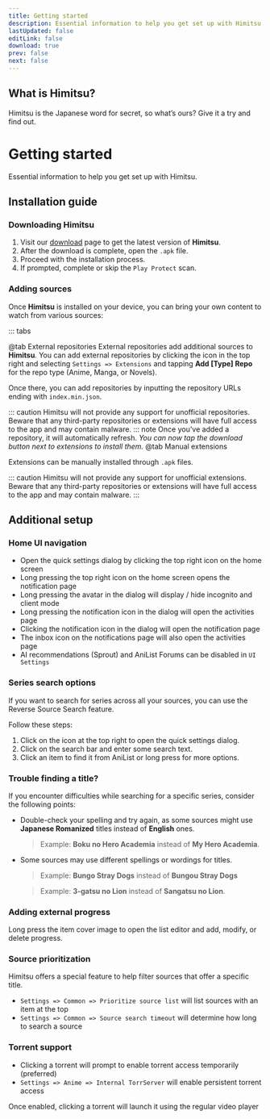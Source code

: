 ```yaml
---
title: Getting started
description: Essential information to help you get set up with Himitsu.
lastUpdated: false
editLink: false
download: true
prev: false
next: false
---
```


## What is Himitsu?
Himitsu is the Japanese word for secret, so what’s ours? Give it a try and find out.
# Getting started

Essential information to help you get set up with Himitsu.

## Installation guide

### Downloading Himitsu

1. Visit our [download](/download/) page to get the latest version of **Himitsu**.
2. After the download is complete, open the `.apk` file.
3. Proceed with the installation process.
4. If prompted, complete or skip the `Play Protect` scan.

### Adding sources

Once **Himitsu** is installed on your device, you can bring your own content to watch from various sources:


::: tabs

@tab External repositories
External repositories add additional sources to **Himitsu**. You can add external repositories by clicking the icon in the top right and selecting `Settings => Extensions` and tapping **Add [Type] Repo** for the repo type (Anime, Manga, or Novels).

Once there, you can add repositories by inputting the repository URLs ending with `index.min.json`.



::: caution
Himitsu will not provide any support for unofficial repositories. Beware that any third-party repositories or extensions will have full access to the app and may contain malware.
::: note
Once you've added a repository, it will automatically refresh.
*You can now tap the download button next to extensions to install them.*
@tab Manual extensions

Extensions can be manually installed through `.apk` files.

::: caution
Himitsu will not provide any support for unofficial extensions. Beware that any third-party repositories or extensions will have full access to the app and may contain malware.
:::

## Additional setup

### Home UI navigation

- Open the quick settings dialog by clicking the top right icon on the home screen
- Long pressing the top right icon on the home screen opens the notification page
- Long pressing the avatar in the dialog will display / hide incognito and client mode
- Long pressing the notification icon in the dialog will open the activities page
- Clicking the notification icon in the dialog will open the notification page
- The inbox icon on the notifications page will also open the activities page
- AI recommendations (Sprout) and AniList Forums can be disabled in `UI Settings`

### Series search options

If you want to search for series across all your sources, you can use the Reverse Source Search feature.

Follow these steps:

1. Click on the icon at the top right to open the quick settings dialog.
2. Click on the search bar and enter some search text.
3. Click an item to find it from AniList or long press for more options.

### Trouble finding a title?

If you encounter difficulties while searching for a specific series, consider the following points:

* Double-check your spelling and try again, as some sources might use **Japanese Romanized** titles instead of **English** ones.
  > Example: **Boku no Hero Academia** instead of **My Hero Academia**.

* Some sources may use different spellings or wordings for titles.
  > Example: **Bungo Stray Dogs** instead of **Bungou Stray Dogs**

  > Example: **3-gatsu no Lion** instead of **Sangatsu no Lion**.

### Adding external progress

Long press the item cover image to open the list editor and add, modify, or delete progress.

### Source prioritization

Himitsu offers a special feature to help filter sources that offer a specific title.

* `Settings => Common => Prioritize source list` will list sources with an item at the top
* `Settings => Common => Source search timeout` will determine how long to search a source

### Torrent support

- Clicking a torrent will prompt to enable torrent access temporarily (preferred)
- `Settings => Anime => Internal TorrServer` will enable persistent torrent access

Once enabled, clicking a torrent will launch it using the regular video player